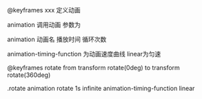 @keyframes xxx 定义动画

animation 调用动画 参数为

animation 动画名 播放时间 循环次数

animation-timing-function 为动画速度曲线 linear为匀速

  @keyframes rotate
    from transform rotate(0deg)
    to transform rotate(360deg)

  .rotate
    animation rotate 1s infinite
    animation-timing-function linear

